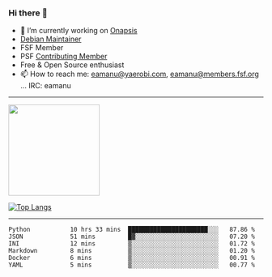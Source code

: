 ### Hi there 👋


- 🔭 I’m currently working on [Onapsis](http://onapsis.com)
- [Debian Maintainer](https://qa.debian.org/developer.php?login=eamanu%40yaerobi.com)
- FSF Member
- PSF [Contributing Member](https://www.python.org/psf/membership/#what-membership-classes-are-there)
- Free & Open Source enthusiast 
- 📫 How to reach me: eamanu@yaerobi.com, eamanu@members.fsf.org ... IRC: eamanu

---

<img height="180em" src="https://github-readme-stats.vercel.app/api?theme=dark&username=eamanu&show_icons=true&hide_border=true&&count_private=true&include_all_commits=true" />

[![Top Langs](https://github-readme-stats.vercel.app/api/top-langs/?theme=dark&username=eamanu&layout=compact)](https://github.com/anuraghazra/github-readme-stats)

---

<!--START_SECTION:waka-->

```text
Python           10 hrs 33 mins  ██████████████████████░░░   87.86 %
JSON             51 mins         █▓░░░░░░░░░░░░░░░░░░░░░░░   07.20 %
INI              12 mins         ▒░░░░░░░░░░░░░░░░░░░░░░░░   01.72 %
Markdown         8 mins          ▒░░░░░░░░░░░░░░░░░░░░░░░░   01.20 %
Docker           6 mins          ▒░░░░░░░░░░░░░░░░░░░░░░░░   00.91 %
YAML             5 mins          ▒░░░░░░░░░░░░░░░░░░░░░░░░   00.77 %
```

<!--END_SECTION:waka-->
